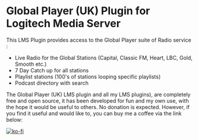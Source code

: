 # Global Player (UK) Plugin for Logitech Media Server

This LMS Plugin provides access to the Global Player suite of Radio service :

* Live Radio for the Global Stations (Capital, Classic FM, Heart, LBC, Gold, Smooth etc.)
* 7 Day Catch up for all stations
* Playlist stations (100's of stations looping specific playlists)
* Podcast directory with search 

The Global Player (UK) LMS plugin and all my LMS plugins), are completely free and open source, it has been developed for fun and my own use, with the hope it would be useful to others.  No donation is expected.   However, if you find it useful and would like to, you can buy me a coffee via the link below:

[![ko-fi](https://www.ko-fi.com/img/githubbutton_sm.svg)](https://ko-fi.com/X8X02V4LF)
